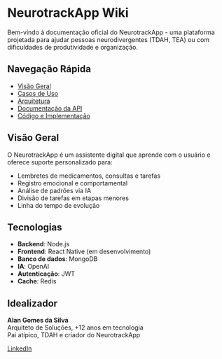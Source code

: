 # NeurotrackApp Wiki

Bem-vindo à documentação oficial do NeurotrackApp - uma plataforma projetada para ajudar pessoas neurodivergentes (TDAH, TEA) ou com dificuldades de produtividade e organização.

## Navegação Rápida

- [Visão Geral](#visão-geral)
- [Casos de Uso](casos-uso/)
- [Arquitetura](arquitetura/)
- [Documentação da API](api/)
- [Código e Implementação](codigo/)

## Visão Geral

O NeurotrackApp é um assistente digital que aprende com o usuário e oferece suporte personalizado para:

- Lembretes de medicamentos, consultas e tarefas
- Registro emocional e comportamental
- Análise de padrões via IA
- Divisão de tarefas em etapas menores
- Linha do tempo de evolução

## Tecnologias

- **Backend**: Node.js
- **Frontend**: React Native (em desenvolvimento)
- **Banco de dados**: MongoDB
- **IA**: OpenAI
- **Autenticação**: JWT
- **Cache**: Redis

## Idealizador

**Alan Gomes da Silva**  
Arquiteto de Soluções, +12 anos em tecnologia  
Pai atípico, TDAH e criador do NeurotrackApp

[LinkedIn](https://www.linkedin.com/in/oalangomes)
